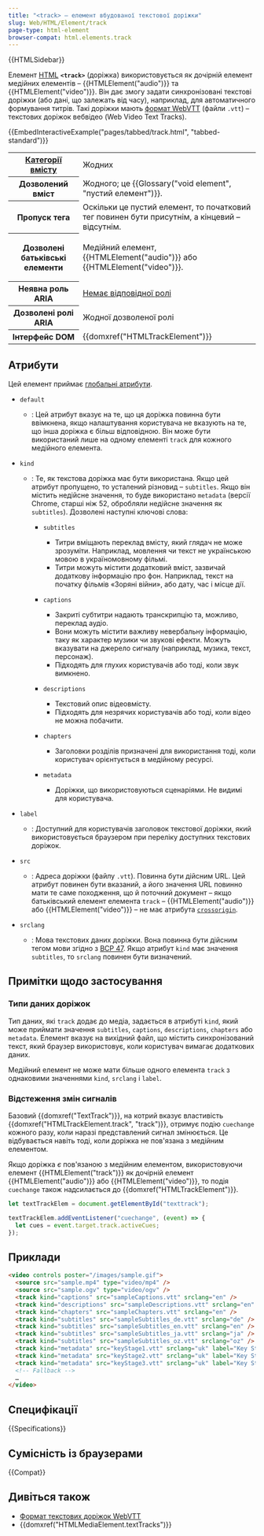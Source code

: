 ```yaml
---
title: "<track> – елемент вбудованої текстової доріжки"
slug: Web/HTML/Element/track
page-type: html-element
browser-compat: html.elements.track
---
```


{{HTMLSidebar}}

Елемент [HTML](/uk/docs/Web/HTML) **`<track>`** (доріжка) використовується як дочірній елемент медійних елементів – {{HTMLElement("audio")}} та {{HTMLElement("video")}}. Він дає змогу задати синхронізовані текстові доріжки (або дані, що залежать від часу), наприклад, для автоматичного формування титрів. Такі доріжки мають [формат WebVTT](/uk/docs/Web/API/WebVTT_API) (файли `.vtt`) – текстових доріжок вебвідео (Web Video Text Tracks).

{{EmbedInteractiveExample("pages/tabbed/track.html", "tabbed-standard")}}

<table class="properties">
  <tbody>
    <tr>
      <th scope="row">
        <a href="/uk/docs/Web/HTML/Content_categories"
          >Категорії вмісту</a
        >
      </th>
      <td>Жодних</td>
    </tr>
    <tr>
      <th scope="row">Дозволений вміст</th>
      <td>Жодного; це {{Glossary("void element", "пустий елемент")}}.</td>
    </tr>
    <tr>
      <th scope="row">Пропуск тега</th>
      <td>
        Оскільки це пустий елемент, то початковий тег повинен бути присутнім, а кінцевий – відсутнім.
      </td>
    </tr>
    <tr>
      <th scope="row">Дозволені батьківські елементи</th>
      <td>
        <p>
          Медійний елемент, {{HTMLElement("audio")}} або {{HTMLElement("video")}}.
        </p>
      </td>
    </tr>
    <tr>
      <th scope="row">Неявна роль ARIA</th>
      <td>
        <a href="https://www.w3.org/TR/html-aria/#dfn-no-corresponding-role">Немає відповідної ролі</a>
      </td>
    </tr>
    <tr>
      <th scope="row">Дозволені ролі ARIA</th>
      <td>Жодної дозволеної ролі</td>
    </tr>
    <tr>
      <th scope="row">Інтерфейс DOM</th>
      <td>{{domxref("HTMLTrackElement")}}</td>
    </tr>
  </tbody>
</table>

## Атрибути

Цей елемент приймає [глобальні атрибути](/uk/docs/Web/HTML/Global_attributes).

- `default`
  - : Цей атрибут вказує на те, що ця доріжка повинна бути ввімкнена, якщо налаштування користувача не вказують на те, що інша доріжка є більш відповідною. Він може бути використаний лише на одному елементі `track` для кожного медійного елемента.
- `kind`

  - : Те, як текстова доріжка має бути використана. Якщо цей атрибут пропущено, то усталений різновид – `subtitles`. Якщо він містить недійсне значення, то буде використано `metadata` (версії Chrome, старші ніж 52, обробляли недійсне значення як `subtitles`). Дозволені наступні ключові слова:

    - `subtitles`

      - Титри вміщають переклад вмісту, який глядач не може зрозуміти. Наприклад, мовлення чи текст не українською мовою в україномовному фільмі.
      - Титри можуть містити додатковий вміст, зазвичай додаткову інформацію про фон. Наприклад, текст на початку фільмів «Зоряні війни», або дату, час і місце дії.

    - `captions`

      - Закриті субтитри надають транскрипцію та, можливо, переклад аудіо.
      - Вони можуть містити важливу невербальну інформацію, таку як характер музики чи звукові ефекти. Можуть вказувати на джерело сигналу (наприклад, музика, текст, персонаж).
      - Підходять для глухих користувачів або тоді, коли звук вимкнено.

    - `descriptions`

      - Текстовий опис відеовмісту.
      - Підходять для незрячих користувачів або тоді, коли відео не можна побачити.

    - `chapters`

      - Заголовки розділів призначені для використання тоді, коли користувач орієнтується в медійному ресурсі.

    - `metadata`

      - Доріжки, що використовуються сценаріями. Не видимі для користувача.

- `label`
  - : Доступний для користувачів заголовок текстової доріжки, який використовується браузером при переліку доступних текстових доріжок.
- `src`
  - : Адреса доріжки (файлу `.vtt`). Повинна бути дійсним URL. Цей атрибут повинен бути вказаний, а його значення URL повинно мати те саме походження, що й поточний документ – якщо батьківський елемент елемента `track` – {{HTMLElement("audio")}} або {{HTMLElement("video")}} – не має атрибута [`crossorigin`](/uk/docs/Web/HTML/Attributes/crossorigin).
- `srclang`
  - : Мова текстових даних доріжки. Вона повинна бути дійсним тегом мови згідно з [BCP 47](https://r12a.github.io/app-subtags/). Якщо атрибут `kind` має значення `subtitles`, то `srclang` повинен бути визначений.

## Примітки щодо застосування

### Типи даних доріжок

Тип даних, які `track` додає до медіа, задається в атрибуті `kind`, який може приймати значення `subtitles`, `captions`, `descriptions`, `chapters` або `metadata`. Елемент вказує на вихідний файл, що містить синхронізований текст, який браузер використовує, коли користувач вимагає додаткових даних.

Медійний елемент не може мати більше одного елемента `track` з однаковими значеннями `kind`, `srclang` і `label`.

### Відстеження змін сигналів

Базовий {{domxref("TextTrack")}}, на котрий вказує властивість {{domxref("HTMLTrackElement.track", "track")}}, отримує подію `cuechange` кожного разу, коли наразі представлений сигнал змінюється. Це відбувається навіть тоді, коли доріжка не пов'язана з медійним елементом.

Якщо доріжка _є_ пов'язаною з медійним елементом, використовуючи елемент {{HTMLElement("track")}} як дочірній елемент {{HTMLElement("audio")}} або {{HTMLElement("video")}}, то подія `cuechange` також надсилається до {{domxref("HTMLTrackElement")}}.

```js
let textTrackElem = document.getElementById("texttrack");

textTrackElem.addEventListener("cuechange", (event) => {
  let cues = event.target.track.activeCues;
});
```

## Приклади

```html
<video controls poster="/images/sample.gif">
  <source src="sample.mp4" type="video/mp4" />
  <source src="sample.ogv" type="video/ogv" />
  <track kind="captions" src="sampleCaptions.vtt" srclang="en" />
  <track kind="descriptions" src="sampleDescriptions.vtt" srclang="en" />
  <track kind="chapters" src="sampleChapters.vtt" srclang="en" />
  <track kind="subtitles" src="sampleSubtitles_de.vtt" srclang="de" />
  <track kind="subtitles" src="sampleSubtitles_en.vtt" srclang="en" />
  <track kind="subtitles" src="sampleSubtitles_ja.vtt" srclang="ja" />
  <track kind="subtitles" src="sampleSubtitles_oz.vtt" srclang="oz" />
  <track kind="metadata" src="keyStage1.vtt" srclang="uk" label="Key Stage 1" />
  <track kind="metadata" src="keyStage2.vtt" srclang="uk" label="Key Stage 2" />
  <track kind="metadata" src="keyStage3.vtt" srclang="uk" label="Key Stage 3" />
  <!-- Fallback -->
  …
</video>
```

## Специфікації

{{Specifications}}

## Сумісність із браузерами

{{Compat}}

## Дивіться також

- [Формат текстових доріжок WebVTT](/uk/docs/Web/API/WebVTT_API)
- {{domxref("HTMLMediaElement.textTracks")}}

